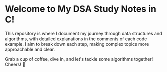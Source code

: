 # Welcome to My DSA Study Notes in C!

This repository is where I document my journey through data structures and algorithms, with detailed explanations in the comments of each code example. I aim to break down each step, making complex topics more approachable and clear.

Grab a cup of coffee, dive in, and let's tackle some algorithms together! Cheers! 🍻
